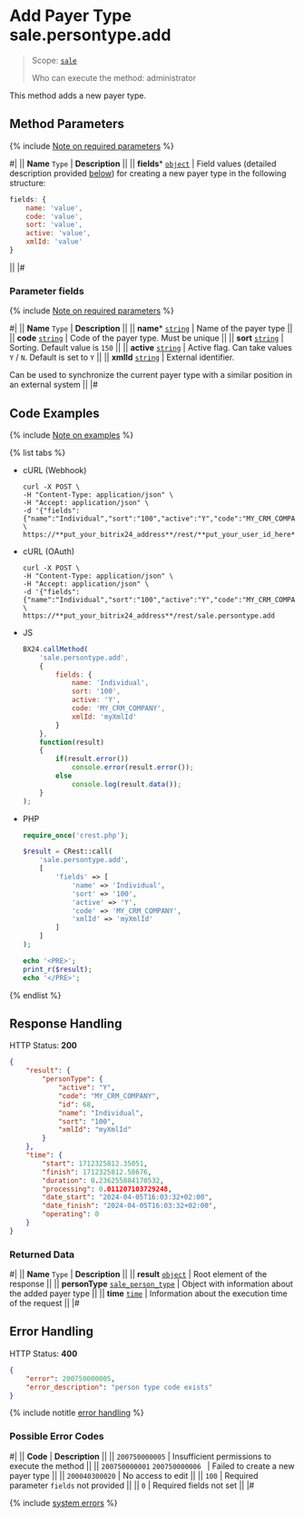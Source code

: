 # Add Payer Type sale.persontype.add

> Scope: [`sale`](../../scopes/permissions.md)
>
> Who can execute the method: administrator

This method adds a new payer type.

## Method Parameters

{% include [Note on required parameters](../../../_includes/required.md) %}

#|
|| **Name**
`Type` | **Description** ||
|| **fields***
[`object`](../../data-types.md) | Field values (detailed description provided [below](#parameter-fields)) for creating a new payer type in the following structure:

```js
fields: {
    name: 'value',
    code: 'value',
    sort: 'value',
    active: 'value',
    xmlId: 'value'
}
```

||
|#

### Parameter fields

{% include [Note on required parameters](../../../_includes/required.md) %}

#|
|| **Name**
`Type` | **Description** ||
|| **name***
[`string`](../../data-types.md) | Name of the payer type ||
|| **code**
[`string`](../../data-types.md) | Code of the payer type. Must be unique ||
|| **sort**
[`string`](../../data-types.md) | Sorting. Default value is `150` ||
|| **active**
[`string`](../../data-types.md) | Active flag. Can take values `Y` / `N`. Default is set to `Y` ||
|| **xmlId**
[`string`](../../data-types.md) | External identifier.

Can be used to synchronize the current payer type with a similar position in an external system
||
|#

## Code Examples

{% include [Note on examples](../../../_includes/examples.md) %}

{% list tabs %}

- cURL (Webhook)

    ```http
    curl -X POST \
    -H "Content-Type: application/json" \
    -H "Accept: application/json" \
    -d '{"fields":{"name":"Individual","sort":"100","active":"Y","code":"MY_CRM_COMPANY","xmlId":"myXmlId"}}' \
    https://**put_your_bitrix24_address**/rest/**put_your_user_id_here**/**put_your_webhook_here**/sale.persontype.add
    ```

- cURL (OAuth)

    ```http
    curl -X POST \
    -H "Content-Type: application/json" \
    -H "Accept: application/json" \
    -d '{"fields":{"name":"Individual","sort":"100","active":"Y","code":"MY_CRM_COMPANY","xmlId":"myXmlId"},"auth":"**put_access_token_here**"}' \
    https://**put_your_bitrix24_address**/rest/sale.persontype.add
    ```

- JS

    ```js
    BX24.callMethod(
        'sale.persontype.add', 
        {
            fields: {
                name: 'Individual',
                sort: '100',
                active: 'Y',
                code: 'MY_CRM_COMPANY',
                xmlId: 'myXmlId'
            }
        },
        function(result)
        {
            if(result.error())
                console.error(result.error());
            else
                console.log(result.data());
        }
    );
    ```

- PHP

    ```php
    require_once('crest.php');

    $result = CRest::call(
        'sale.persontype.add',
        [
            'fields' => [
                'name' => 'Individual',
                'sort' => '100',
                'active' => 'Y',
                'code' => 'MY_CRM_COMPANY',
                'xmlId' => 'myXmlId'
            ]
        ]
    );

    echo '<PRE>';
    print_r($result);
    echo '</PRE>';
    ```

{% endlist %}

## Response Handling

HTTP Status: **200**

```json
{
    "result": {
        "personType": {
            "active": "Y",
            "code": "MY_CRM_COMPANY",
            "id": 68,
            "name": "Individual",
            "sort": "100",
            "xmlId": "myXmlId"
        }
    },
    "time": {
        "start": 1712325812.35051,
        "finish": 1712325812.58676,
        "duration": 0.236255884170532,
        "processing": 0.011207103729248,
        "date_start": "2024-04-05T16:03:32+02:00",
        "date_finish": "2024-04-05T16:03:32+02:00",
        "operating": 0
    }
}
```

### Returned Data

#|
|| **Name**
`Type` | **Description** ||
|| **result**
[`object`](../../data-types.md) | Root element of the response ||
|| **personType**
[`sale_person_type`](../data-types.md) | Object with information about the added payer type ||
|| **time**
[`time`](../../data-types.md) | Information about the execution time of the request ||
|#

## Error Handling

HTTP Status: **400**

```json
{
    "error": 200750000005,
    "error_description": "person type code exists"
}
```

{% include notitle [error handling](../../../_includes/error-info.md) %}

### Possible Error Codes

#|
|| **Code** | **Description** ||
|| `200750000005` | Insufficient permissions to execute the method ||
|| `200750000001`
`200750000006 ` | Failed to create a new payer type ||
|| `200040300020` | No access to edit ||
|| `100` | Required parameter `fields` not provided ||
|| `0` | Required fields not set ||
|#

{% include [system errors](../../../_includes/system-errors.md) %}